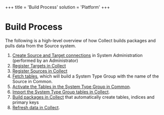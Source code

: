 +++
title = 'Build Process'
solution = 'Platform'
+++

# Build Process

The following is a high-level overview of how Collect builds packages
and pulls data from the Source system.

1.  [Create Source and Target
    connections](../../Sys_Admin/Use_Cases/Register_a_Data_Source.htm)
    in System Administration (performed by an Administrator)
2.  [Register Targets in
    Collect](../Use_Cases/Register_and_Use_Targets.htm#Register_Targets)
3.  [Register Sources in
    Collect](../Use_Cases/Register_and_Use_Sources.htm#Register_Sources_to_Target)
4.  [Fetch tables](../Use_Cases/Register_and_Use_Tables.htm), which will
    build a System Type Group with the name of the Source in Common.
5.  [Activate the Tables in the System Type Group in
    Common](../../Common/Use_Cases/Activate_Deactivate_Tbls_System_Type_Group.htm).
6.  [Import the System Type Group tables in
    Collect](../Use_Cases/Import_Group_Tables.htm).
7.  [Build packages in Collect](../Use_Cases/Build_Package_Overview.htm)
    that automatically create tables, indices and primary keys
8.  [Refresh data in Collect](../Use_Cases/Refresh_Overview.htm).
